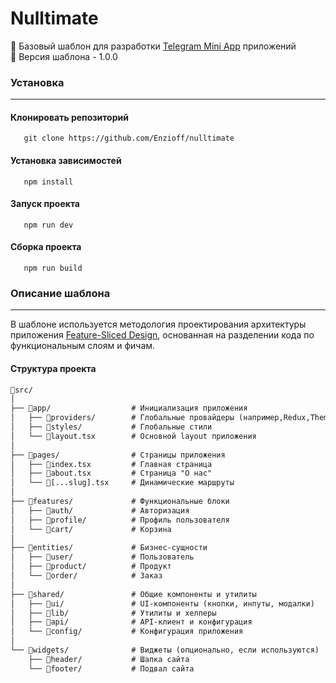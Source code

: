 # Nulltimate
📄 Базовый шаблон для разработки [Telegram Mini App](https://core.telegram.org/bots/webapps#initializing-mini-apps) приложений  
📄 Версия шаблона - 1.0.0
### Установка
***

#### Клонировать репозиторий
```shell
   git clone https://github.com/Enzioff/nulltimate
```
#### Установка зависимостей
```shell
   npm install
```
#### Запуск проекта
```shell
   npm run dev
```
#### Сборка проекта
```shell
   npm run build
```
### Описание шаблона
***
В шаблоне используется методология проектирования архитектуры приложения [Feature-Sliced Design](https://feature-sliced.design/), 
основанная на разделении кода по функциональным слоям и фичам.

#### Структура проекта
```html
📁src/
│
├── 📁app/                  # Инициализация приложения
│   ├── 📁providers/        # Глобальные провайдеры (например,Redux,Theme)
│   ├── 📁styles/           # Глобальные стили
│   └── 🔧layout.tsx        # Основной layout приложения
│
├── 📁pages/                # Страницы приложения
│   ├── 🔧index.tsx         # Главная страница
│   ├── 🔧about.tsx         # Страница "О нас"
│   └── 🔧[...slug].tsx     # Динамические маршруты
│
├── 📁features/             # Функциональные блоки
│   ├── 📁auth/             # Авторизация
│   ├── 📁profile/          # Профиль пользователя
│   └── 📁cart/             # Корзина
│
├── 📁entities/             # Бизнес-сущности
│   ├── 📁user/             # Пользователь
│   ├── 📁product/          # Продукт
│   └── 📁order/            # Заказ
│
├── 📁shared/               # Общие компоненты и утилиты
│   ├── 📁ui/               # UI-компоненты (кнопки, инпуты, модалки)
│   ├── 📁lib/              # Утилиты и хелперы
│   ├── 📁api/              # API-клиент и конфигурация
│   └── 📁config/           # Конфигурация приложения
│
└── 📁widgets/              # Виджеты (опционально, если используются)
    ├── 📁header/           # Шапка сайта
    └── 📁footer/           # Подвал сайта
```


